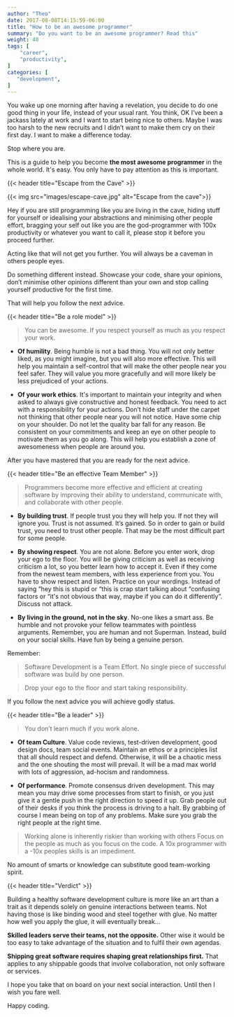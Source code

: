 ```yaml
---
author: "Theo"
date: 2017-08-08T14:15:59-06:00
title: "How to be an awesome programmer"
summary: "Do you want to be an awesome programmer? Read this"
weight: 40
tags: [
    "career",
    "productivity",
]
categories: [
   "development",
]
---
```


You wake up one morning after having a revelation, you decide to do one good thing in your life, 
instead of your usual rant. You think, OK I’ve been a jackass lately at work and I want to 
start being nice to others. Maybe I was too harsh to the new recruits and I didn’t want to
make them cry on their first day. I want to make a difference today.

Stop where you are.

This is a guide to help you become **the most awesome programmer** in the whole world. 
It's easy. You only have to pay attention as this is important.

{{< header title="Escape from the Cave" >}}

{{< img src="images/escape-cave.jpg" alt="Escape from the cave">}}

Hey if you are still programming like you are living in the cave, hiding stuff for yourself or idealising your abstractions and minimising other people effort, bragging your self out like you are the god-programmer with 100x productivity or whatever you want to call it, please stop it before you proceed further. 

Acting like that will not get you further. You will always be a caveman in others people eyes.

Do something different instead. Showcase your code, share your opinions, don’t minimise other opinions different than your own and stop calling yourself productive for the first time. 

That will help you follow the next advice.

{{< header title="Be a role model" >}}

> You can be awesome. If you respect yourself as much as you respect your work.

* **Of humility**. Being humble is not a bad thing. You will not only better liked, as you might imagine, but you will also more effective. This will help you maintain a self-control that will make the other people near you feel safer. They will value you more gracefully and will more likely be less prejudiced of your actions.

* **Of your work ethics**. It's important to maintain your integrity and when asked to always give constructive and honest feedback. You need to act with a responsibility for your actions. Don’t hide staff under the carpet not thinking that other people near you will not notice. Have some chip on your shoulder. Do not let the quality bar fall for any reason. Be consistent on your commitments and keep an eye on other people to motivate them as you go along. This will help you establish a zone of awesomeness when people are around you.

After you have mastered that you are ready for the next advice.

{{< header title="Be an effective Team Member" >}}

> Programmers become more effective and efficient at creating software by improving their ability to understand, communicate with, and collaborate with other people.

* **By building trust**. If people trust you they will help you. If not they will ignore you. Trust is not assumed. It’s gained. So in order to gain or build trust, you need to trust other people. That may be the most difficult part for some people.

* **By showing respect**. You are not alone. Before you enter work, drop your ego to the floor. You will be giving criticism as well as receiving criticism a lot, so you better learn how to accept it. Even if they come from the newest team members, with less experience from you. You have to show respect and listen. Practice on your wordings. Instead of saying “hey this is stupid or “this is crap start talking about “confusing factors or “it's not obvious that way, maybe if you can do it differently”. Discuss not attack.

* **By living in the ground, not in the sky**. No-one likes a smart ass. Be humble and not provoke your fellow teammates with pointless arguments. Remember, you are human and not Superman. Instead, build on your social skills. Have fun by being a genuine person.

Remember:

> Software Development is a Team Effort. No single piece of successful software was build by one person.

> Drop your ego to the floor and start taking responsibility.

If you follow the next advice you will achieve godly status.

{{< header title="Be a leader" >}}

> You don’t learn much if you work alone.

* **Of team Culture**. Value code reviews, test-driven development, good design docs, team social events. Maintain an ethos or a principles list that all should respect and defend. Otherwise, it will be a chaotic mess and the one shouting the most will prevail. It will be a mad max world with lots of aggression, ad-hocism and randomness.

* **Of performance**. Promote consensus driven development. This may mean you may drive some processes from start to finish, or you just give it a gentle push in the right direction to speed it up. Grab people out of their desks if you think the process is driving to a halt. By grabbing of course I mean being on top of any problems. Make sure you grab the right people at the right time.

> Working alone is inherently riskier than working with others
> Focus on the people as much as you focus on the code.
> A 10x programmer with a -10x peoples skills is an impediment.

No amount of smarts or knowledge can substitute good team-working spirit.

{{< header title="Verdict" >}}

Building a healthy software development culture is more like an art than a trait as it depends solely on genuine interactions between teams. Not having those is like binding wood and steel together with glue. No matter how well you apply the glue, it will eventually break…

**Skilled leaders serve their teams, not the opposite.**
Other wise it would be too easy to take advantage of the situation and to fulfil their own agendas.

**Shipping great software requires shaping great relationships first.**
That applies to any shippable goods that involve collaboration, not only software or services.

I hope you take that on board on your next social interaction. Until then I wish you fare well.

Happy coding.
